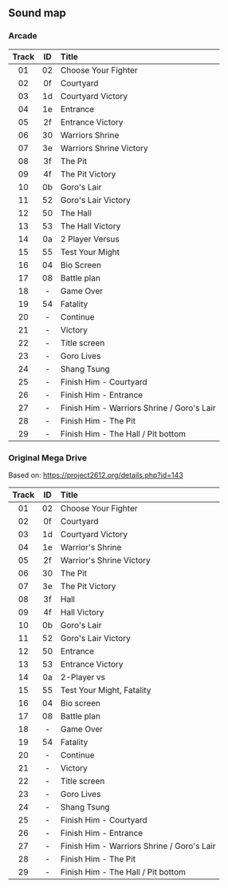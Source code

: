 ## Sound map

### Arcade

| Track | ID  | Title                                       |
| :---: | :-: | :-------------------------                  |
|  01   | 02  | Choose Your Fighter                         |
|  02   | 0f  | Courtyard                                   |
|  03   | 1d  | Courtyard Victory                           |
|  04   | 1e  | Entrance                                    |
|  05   | 2f  | Entrance Victory                            |
|  06   | 30  | Warriors Shrine                             |
|  07   | 3e  | Warriors Shrine Victory                     |
|  08   | 3f  | The Pit                                     |
|  09   | 4f  | The Pit Victory                             |
|  10   | 0b  | Goro's Lair                                 |
|  11   | 52  | Goro's Lair Victory                         |
|  12   | 50  | The Hall                                    |
|  13   | 53  | The Hall Victory                            |
|  14   | 0a  | 2 Player Versus                             |
|  15   | 55  | Test Your Might                             |
|  16   | 04  | Bio Screen                                  |
|  17   | 08  | Battle plan                                 |
|  18   | -   | Game Over                                   |
|  19   | 54  | Fatality                                    |
|  20   | -   | Continue                                    |
|  21   | -   | Victory                                     |
|  22   | -   | Title screen                                |
|  23   | -   | Goro Lives                                  |
|  24   | -   | Shang Tsung                                 |
|  25   | -   | Finish Him - Courtyard                      |
|  26   | -   | Finish Him - Entrance                       |
|  27   | -   | Finish Him - Warriors Shrine / Goro's Lair  |
|  28   | -   | Finish Him - The Pit                        |
|  29   | -   | Finish Him - The Hall / Pit bottom          |

### Original Mega Drive

Based on: https://project2612.org/details.php?id=143

| Track | ID  | Title                                       |
| :---: | :-: | :-------------------------                  |
|  01   | 02  | Choose Your Fighter                         |
|  02   | 0f  | Courtyard                                   |
|  03   | 1d  | Courtyard Victory                           |
|  04   | 1e  | Warrior's Shrine                            |
|  05   | 2f  | Warrior's Shrine Victory                    |
|  06   | 30  | The Pit                                     |
|  07   | 3e  | The Pit Victory                             |
|  08   | 3f  | Hall                                        |
|  09   | 4f  | Hall Victory                                |
|  10   | 0b  | Goro's Lair                                 |
|  11   | 52  | Goro's Lair Victory                         |
|  12   | 50  | Entrance                                    |
|  13   | 53  | Entrance Victory                            |
|  14   | 0a  | 2-Player vs                                 |
|  15   | 55  | Test Your Might, Fatality                   |
|  16   | 04  | Bio screen                                  |
|  17   | 08  | Battle plan                                 |
|  18   | -   | Game Over                                   |
|  19   | 54  | Fatality                                    |
|  20   | -   | Continue                                    |
|  21   | -   | Victory                                     |
|  22   | -   | Title screen                                |
|  23   | -   | Goro Lives                                  |
|  24   | -   | Shang Tsung                                 |
|  25   | -   | Finish Him - Courtyard                      |
|  26   | -   | Finish Him - Entrance                       |
|  27   | -   | Finish Him - Warriors Shrine / Goro's Lair  |
|  28   | -   | Finish Him - The Pit                        |
|  29   | -   | Finish Him - The Hall / Pit bottom          |
